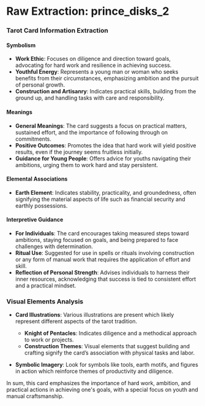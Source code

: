 # Raw Extraction: prince_disks_2

### Tarot Card Information Extraction

#### Symbolism
- **Work Ethic**: Focuses on diligence and direction toward goals, advocating for hard work and resilience in achieving success.
- **Youthful Energy**: Represents a young man or woman who seeks benefits from their circumstances, emphasizing ambition and the pursuit of personal growth.
- **Construction and Artisanry**: Indicates practical skills, building from the ground up, and handling tasks with care and responsibility.

#### Meanings
- **General Meanings**: The card suggests a focus on practical matters, sustained effort, and the importance of following through on commitments.
- **Positive Outcomes**: Promotes the idea that hard work will yield positive results, even if the journey seems fruitless initially.
- **Guidance for Young People**: Offers advice for youths navigating their ambitions, urging them to work hard and stay persistent.

#### Elemental Associations
- **Earth Element**: Indicates stability, practicality, and groundedness, often signifying the material aspects of life such as financial security and earthly possessions.

#### Interpretive Guidance
- **For Individuals**: The card encourages taking measured steps toward ambitions, staying focused on goals, and being prepared to face challenges with determination.
- **Ritual Use**: Suggested for use in spells or rituals involving construction or any form of manual work that requires the application of effort and skill.
- **Reflection of Personal Strength**: Advises individuals to harness their inner resources, acknowledging that success is tied to consistent effort and a practical mindset.

### Visual Elements Analysis
- **Card Illustrations**: Various illustrations are present which likely represent different aspects of the tarot tradition.
  - **Knight of Pentacles**: Indicates diligence and a methodical approach to work or projects.
  - **Construction Themes**: Visual elements that suggest building and crafting signify the card’s association with physical tasks and labor.
  
- **Symbolic Imagery**: Look for symbols like tools, earth motifs, and figures in action which reinforce themes of productivity and diligence.

In sum, this card emphasizes the importance of hard work, ambition, and practical actions in achieving one's goals, with a special focus on youth and manual craftsmanship.